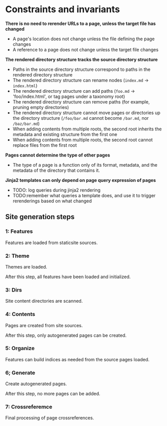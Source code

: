 # Constraints and invariants

**There is no need to rerender URLs to a page, unless the target file has
changed**

* A page's location does not change unless the file defining the page changes
* A reference to a page does not change unless the target file changes

**The rendered directory structure tracks the source directory structure**

* Paths in the source directory structure correspond to paths in the rendered
  directory structure
* The rendered directory structure can rename nodes (`index.md` ->
  `index.html`)
* The rendered directory structure can add paths (`foo.md` -> 'foo/index.html',
  or tag pages under a taxonomy root)
* The rendered directory structure can remove paths (for example, pruning empty
  directories)
* The rendered directory structure cannot move pages or directories up the
  directory structure (`/foo/bar.md` cannot become `/bar.md`, nor `/baz/bar.md`)
* When adding contents from multiple roots, the second root inherits the
  metadata and existing structure from the first one
* When adding contents from multiple roots, the second root cannot replace
  files from the first root

**Pages cannot determine the type of other pages**

* The type of a page is a function  only of its format, metadata, and the
  metadata of the directory that contains it.

**Jinja2 templates can only depend on page query expression of pages**

* TODO: log queries during jinja2 rendering
* TODO:remember what queries a template does, and use it to trigger
  rerenderings based on what changed


## Site generation steps

### 1: Features

Features are loaded from staticsite sources.

### 2: Theme

Themes are loaded.

After this step, all features have been loaded and initialized.

### 3: Dirs

Site content directories are scanned.

### 4: Contents

Pages are created from site sources.

After this step, only autogenerated pages can be created.

### 5: Organize

Features can build indices as needed from the source pages loaded.

### 6; Generate

Create autogenerated pages.

After this step, no more pages can be added.

### 7: Crossreferemce

Final processing of page crossreferences.
